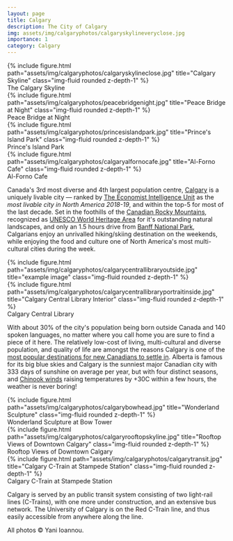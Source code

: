 ```yaml
---
layout: page
title: Calgary
description: The City of Calgary
img: assets/img/calgaryphotos/calgaryskylineveryclose.jpg
importance: 1
category: Calgary
---
```

<div class="row">
    <div class="col-sm mt-3 mt-md-0">
        {% include figure.html path="assets/img/calgaryphotos/calgaryskylineclose.jpg" title="Calgary Skyline" class="img-fluid rounded z-depth-1" %}
    </div>
</div>
<div class="caption">
    The Calgary Skyline
</div>

<div class="row">
    <div class="col-sm mt-3 mt-md-0">
        {% include figure.html path="assets/img/calgaryphotos/peacebridgenight.jpg" title="Peace Bridge at Night" class="img-fluid rounded z-depth-1" %}
        <div class="caption">
            Peace Bridge at Night
        </div>
    </div>
    <div class="col-sm mt-3 mt-md-0">
        {% include figure.html path="assets/img/calgaryphotos/princesislandpark.jpg" title="Prince's Island Park" class="img-fluid rounded z-depth-1" %}
        <div class="caption">
            Prince's Island Park
        </div>
    </div>
    <div class="col-sm mt-3 mt-md-0">
        {% include figure.html path="assets/img/calgaryphotos/calgaryalfornocafe.jpg" title="Al-Forno Cafe" class="img-fluid rounded z-depth-1" %}
        <div class="caption">
            Al-Forno Cafe
        </div>
    </div>
</div>

Canada's 3rd most diverse and 4th largest population centre, [Calgary](https://www.lifeincalgary.ca) is a uniquely livable city &mdash; ranked by [The Economist Intelligence Unit](http://www.eiu.com/topic/liveability) as the *most livable city in North America 2018-19*, and within the top-5 for most of the last decade. Set in the foothills of the [Canadian Rocky Mountains](https://en.wikipedia.org/wiki/Canadian_Rockies), recognized as [UNESCO World Heritage Area](https://whc.unesco.org/en/list/304/) for it's outstanding natural landscapes, and only an 1.5 hours drive from [Banff National Park](https://www.pc.gc.ca/en/pn-np/ab/banff), Calgarians enjoy an unrivalled hiking/skiing destination on the weekends, while enjoying the food and culture one of North America's most multi-cultural cities during the week.

<div class="row justify-content-sm-center">
    <div class="col-sm-8 mt-3 mt-md-0">
        {% include figure.html path="assets/img/calgaryphotos/calgarycentrallibraryoutside.jpg" title="example image" class="img-fluid rounded z-depth-1" %}
    </div>
    <div class="col-sm-4 mt-3 mt-md-0">
        {% include figure.html path="assets/img/calgaryphotos/calgarycentrallibraryportraitinside.jpg" title="Calgary Central Library Interior" class="img-fluid rounded z-depth-1" %}
    </div>
</div>
<div class="caption">
Calgary Central Library
</div>

With about 30% of the city's population being born outside Canada and 140 spoken languages, no matter where you call home you are sure to find a piece of it here. The relatively low-cost of living, multi-cultural and diverse population, and quality of life are amongst the reasons Calgary is one of the [most popular destinations for new Canadians to settle in](https://canadianvisa.org/blog/cities-and-places/top-10-most-multicultural-cities-to-settle-in-canada). Alberta is famous for its big blue skies and Calgary is the sunniest major Canadian city with 333 days of sunshine on average per year, but with four distinct seasons, and [Chinook winds](https://en.wikipedia.org/wiki/Chinook_wind) raising temperatures by +30C within a few hours, the weather is never boring!

<div class="row">
    <div class="col-sm mt-3 mt-md-0">
        {% include figure.html path="assets/img/calgaryphotos/calgarybowhead.jpg" title="Wonderland Sculpture" class="img-fluid rounded z-depth-1" %}
        <div class="caption">
            Wonderland Sculpture at Bow Tower
        </div>
    </div>
    <div class="col-sm mt-3 mt-md-0">
        {% include figure.html path="assets/img/calgaryphotos/calgaryrooftopskyline.jpg" title="Rooftop Views of Downtown Calgary" class="img-fluid rounded z-depth-1" %}
        <div class="caption">
            Rooftop Views of Downtown Calgary
        </div>
    </div>
    <div class="col-sm mt-3 mt-md-0">
        {% include figure.html path="assets/img/calgaryphotos/calgarytransit.jpg" title="Calgary C-Train at Stampede Station" class="img-fluid rounded z-depth-1" %}
        <div class="caption">
            Calgary C-Train at Stampede Station
        </div>
    </div>
</div>

Calgary is served by an public transit system consisting of two light-rail lines (C-Trains), with one more under construction, and an extensive bus network. The University of Calgary is on the Red C-Train line, and thus easily accessible from anywhere along the line.

All photos &copy; Yani Ioannou.